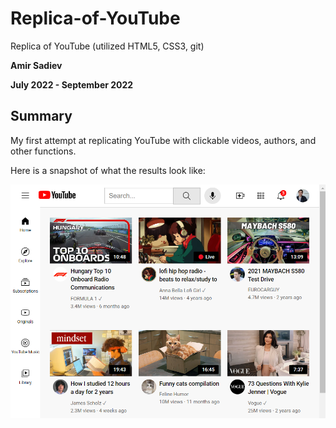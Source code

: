 # Replica-of-YouTube
Replica of YouTube (utilized HTML5, CSS3, git)

**Amir Sadiev** 

**July 2022 - September 2022**

## Summary
My first attempt at replicating YouTube with clickable videos, authors, and other functions. 

Here is a snapshot of what the results look like:

![alt text](https://github.com/amir111/Replica-of-YouTube/blob/master/imgs/Screenshot%20of%20my%20replica%20of%20YouTube.PNG)
